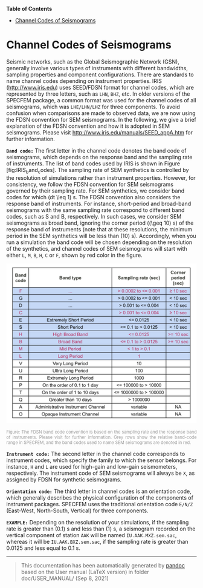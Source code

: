**Table of Contents**

-   [Channel Codes of Seismograms](#channel-codes-of-seismograms)

Channel Codes of Seismograms
============================

Seismic networks, such as the Global Seismographic Network (GSN), generally involve various types of instruments with different bandwidths, sampling properties and component configurations. There are standards to name channel codes depending on instrument properties. IRIS (<http://www.iris.edu>) uses SEED/FDSN format for channel codes, which are represented by three letters, such as `LHN`, `BHZ`, etc. In older versions of the SPECFEM package, a common format was used for the channel codes of all seismograms, which was `LHE/LHN/LHZ` for three components. To avoid confusion when comparisons are made to observed data, we are now using the FDSN convention for SEM seismograms. In the following, we give a brief explanation of the FDSN convention and how it is adopted in SEM seismograms. Please visit <http://www.iris.edu/manuals/SEED_appA.htm> for further information.

**`Band code:`** The first letter in the channel code denotes the band code of seismograms, which depends on the response band and the sampling rate of instruments. The list of band codes used by IRIS is shown in Figure [fig:IRIS<sub>b</sub>and<sub>c</sub>odes]. The sampling rate of SEM synthetics is controlled by the resolution of simulations rather than instrument properties. However, for consistency, we follow the FDSN convention for SEM seismograms governed by their sampling rate. For SEM synthetics, we consider band codes for which \(dt \leq 1\) s. The FDSN convention also considers the response band of instruments. For instance, short-period and broad-band seismograms with the same sampling rate correspond to different band codes, such as S and B, respectively. In such cases, we consider SEM seismograms as broad band, ignoring the corner period (\(\geq 10\) s) of the response band of instruments (note that at these resolutions, the minimum period in the SEM synthetics will be less than \(10\) s). Accordingly, when you run a simulation the band code will be chosen depending on the resolution of the synthetics, and channel codes of SEM seismograms will start with either `L`, `M`, `B`, `H`, `C` or `F`, shown by red color in the figure.

![The FDSN band code convention is based on the sampling rate and the response band of instruments. Please visit <http://www.iris.edu/manuals/SEED_appA.htm> for further information. Grey rows show the relative band-code range in SPECFEM, and the band codes used to name SEM seismograms are denoted in red.<span data-label="fig:IRISbandcodes"></span>](figures/IRIS_band_codes.jpg)
<div class="figcaption" style="text-align:justify;font-size:80%"><span style="color:#9A9A9A">Figure: The FDSN band code convention is based on the sampling rate and the response band of instruments. Please visit <http://www.iris.edu/manuals/SEED_appA.htm> for further information. Grey rows show the relative band-code range in SPECFEM, and the band codes used to name SEM seismograms are denoted in red.<span data-label="fig:IRISbandcodes"></span></span></div>

**`Instrument code:`** The second letter in the channel code corresponds to instrument codes, which specify the family to which the sensor belongs. For instance, `H` and `L` are used for high-gain and low-gain seismometers, respectively. The instrument code of SEM seismograms will always be `X`, as assigned by FDSN for synthetic seismograms.

**`Orientation code:`** The third letter in channel codes is an orientation code, which generally describes the physical configuration of the components of instrument packages. SPECFEM uses the traditional orientation code `E/N/Z` (East-West, North-South, Vertical) for three components.

**`EXAMPLE:`** Depending on the resolution of your simulations, if the sampling rate is greater than \(0.1\) s and less than \(1\) s, a seismogram recorded on the vertical component of station `AAK` will be named `IU.AAK.MXZ.sem.sac`, whereas it will be `IU.AAK.BXZ.sem.sac`, if the sampling rate is greater than 0.0125 and less equal to 0.1 s.

-----
> This documentation has been automatically generated by [pandoc](http://www.pandoc.org)
> based on the User manual (LaTeX version) in folder doc/USER_MANUAL/
> (Sep  8, 2021)

